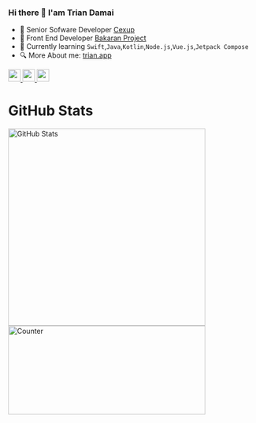 ### Hi there 👋 I'am Trian Damai

<!-- - 📱  Mobile Developer [Cexup](https://cexup.com) -->
- 📱  Senior Sofware Developer [Cexup](https://github.com/cexup-team)
- 🧱  Front End Developer [Bakaran Project](https://bakaranproject.com/)
- 🔭  Currently learning `Swift`,`Java`,`Kotlin`,`Node.js`,`Vue.js`,`Jetpack Compose`
- 🔍  More About me:  [trian.app](https://trian.app)

<p>
  <a href="https://www.twitter.com/TrianDN__">
    <img src="https://img.shields.io/badge/twitter-%231DA1F2.svg?&style=for-the-badge&logo=twitter&logoColor=white" height=25>
  </a> 
  <a href="https://www.linkedin.com/in/trian-damai-315a74137/">
    <img src="https://img.shields.io/badge/linkedin-%230077B5.svg?&style=for-the-badge&logo=linkedin&logoColor=white" height=25>
  </a> 
  <a href="https://www.instagram.com/trian_damai/">
    <img src="https://img.shields.io/badge/instagram-%23E4405F.svg?&style=for-the-badge&logo=instagram&logoColor=white" height=25>
  </a> 
</p>

<h1>GitHub Stats</h1>
<span>
  <img src="https://github-readme-stats.vercel.app/api?username=triandamai&count_private=true&show_icons=true&theme=radical&show_owner=true" alt="GitHub Stats" width=400></span>
<span>
<img src="https://github-readme-stats.vercel.app/api/top-langs/?username=triandamai&layout=compact&count_private=true&hide=html,css,php,tsql,roff,scss,hack,shell&langs_count=8" alt="Counter" width=400 height=180>
</span>

<!--
**triandamai/triandamai** is a ✨ _special_ ✨ repository because its `README.md` (this file) appears on your GitHub profile.
--> 

